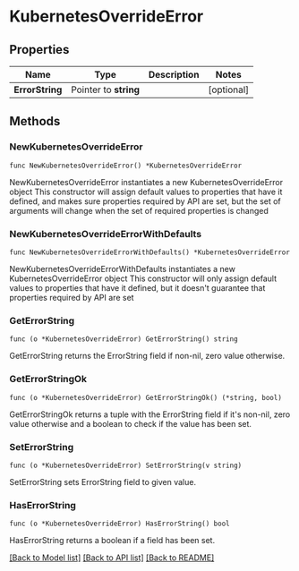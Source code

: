 # KubernetesOverrideError

## Properties

Name | Type | Description | Notes
------------ | ------------- | ------------- | -------------
**ErrorString** | Pointer to **string** |  | [optional] 

## Methods

### NewKubernetesOverrideError

`func NewKubernetesOverrideError() *KubernetesOverrideError`

NewKubernetesOverrideError instantiates a new KubernetesOverrideError object
This constructor will assign default values to properties that have it defined,
and makes sure properties required by API are set, but the set of arguments
will change when the set of required properties is changed

### NewKubernetesOverrideErrorWithDefaults

`func NewKubernetesOverrideErrorWithDefaults() *KubernetesOverrideError`

NewKubernetesOverrideErrorWithDefaults instantiates a new KubernetesOverrideError object
This constructor will only assign default values to properties that have it defined,
but it doesn't guarantee that properties required by API are set

### GetErrorString

`func (o *KubernetesOverrideError) GetErrorString() string`

GetErrorString returns the ErrorString field if non-nil, zero value otherwise.

### GetErrorStringOk

`func (o *KubernetesOverrideError) GetErrorStringOk() (*string, bool)`

GetErrorStringOk returns a tuple with the ErrorString field if it's non-nil, zero value otherwise
and a boolean to check if the value has been set.

### SetErrorString

`func (o *KubernetesOverrideError) SetErrorString(v string)`

SetErrorString sets ErrorString field to given value.

### HasErrorString

`func (o *KubernetesOverrideError) HasErrorString() bool`

HasErrorString returns a boolean if a field has been set.


[[Back to Model list]](../README.md#documentation-for-models) [[Back to API list]](../README.md#documentation-for-api-endpoints) [[Back to README]](../README.md)


